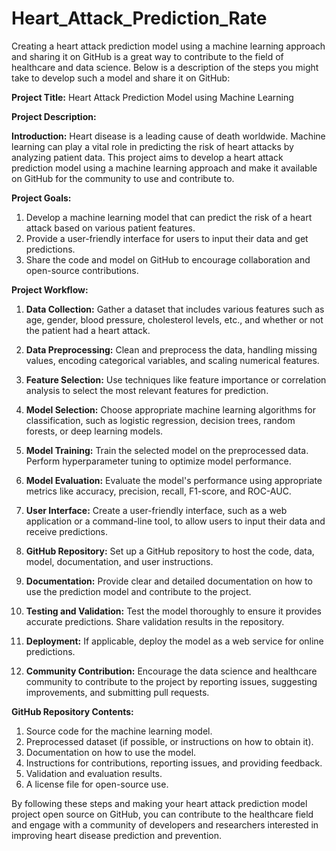 # Heart_Attack_Prediction_Rate
Creating a heart attack prediction model using a machine learning approach and sharing it on GitHub is a great way to contribute to the field of healthcare and data science. Below is a description of the steps you might take to develop such a model and share it on GitHub:

**Project Title:** Heart Attack Prediction Model using Machine Learning

**Project Description:**

**Introduction:**
Heart disease is a leading cause of death worldwide. Machine learning can play a vital role in predicting the risk of heart attacks by analyzing patient data. This project aims to develop a heart attack prediction model using a machine learning approach and make it available on GitHub for the community to use and contribute to.

**Project Goals:**

1. Develop a machine learning model that can predict the risk of a heart attack based on various patient features.
2. Provide a user-friendly interface for users to input their data and get predictions.
3. Share the code and model on GitHub to encourage collaboration and open-source contributions.

**Project Workflow:**

1. **Data Collection:** Gather a dataset that includes various features such as age, gender, blood pressure, cholesterol levels, etc., and whether or not the patient had a heart attack.

2. **Data Preprocessing:** Clean and preprocess the data, handling missing values, encoding categorical variables, and scaling numerical features.

3. **Feature Selection:** Use techniques like feature importance or correlation analysis to select the most relevant features for prediction.

4. **Model Selection:** Choose appropriate machine learning algorithms for classification, such as logistic regression, decision trees, random forests, or deep learning models.

5. **Model Training:** Train the selected model on the preprocessed data. Perform hyperparameter tuning to optimize model performance.

6. **Model Evaluation:** Evaluate the model's performance using appropriate metrics like accuracy, precision, recall, F1-score, and ROC-AUC.

7. **User Interface:** Create a user-friendly interface, such as a web application or a command-line tool, to allow users to input their data and receive predictions.

8. **GitHub Repository:** Set up a GitHub repository to host the code, data, model, documentation, and user instructions.

9. **Documentation:** Provide clear and detailed documentation on how to use the prediction model and contribute to the project.

10. **Testing and Validation:** Test the model thoroughly to ensure it provides accurate predictions. Share validation results in the repository.

11. **Deployment:** If applicable, deploy the model as a web service for online predictions.

12. **Community Contribution:** Encourage the data science and healthcare community to contribute to the project by reporting issues, suggesting improvements, and submitting pull requests.

**GitHub Repository Contents:**

1. Source code for the machine learning model.
2. Preprocessed dataset (if possible, or instructions on how to obtain it).
3. Documentation on how to use the model.
4. Instructions for contributions, reporting issues, and providing feedback.
5. Validation and evaluation results.
6. A license file for open-source use.

By following these steps and making your heart attack prediction model project open source on GitHub, you can contribute to the healthcare field and engage with a community of developers and researchers interested in improving heart disease prediction and prevention.
